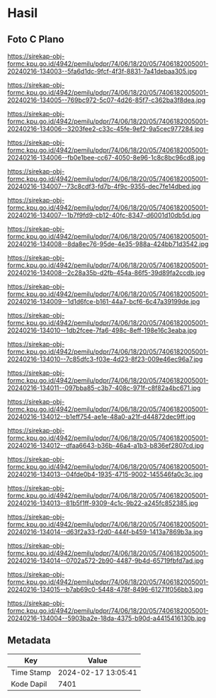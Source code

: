 # Hasil

## Foto C Plano

https://sirekap-obj-formc.kpu.go.id/4942/pemilu/pdpr/74/06/18/20/05/7406182005001-20240216-134003--5fa6d1dc-9fcf-4f3f-8831-7a41debaa305.jpg

https://sirekap-obj-formc.kpu.go.id/4942/pemilu/pdpr/74/06/18/20/05/7406182005001-20240216-134005--769bc972-5c07-4d26-85f7-c362ba3f8dea.jpg

https://sirekap-obj-formc.kpu.go.id/4942/pemilu/pdpr/74/06/18/20/05/7406182005001-20240216-134006--3203fee2-c33c-45fe-9ef2-9a5cec977284.jpg

https://sirekap-obj-formc.kpu.go.id/4942/pemilu/pdpr/74/06/18/20/05/7406182005001-20240216-134006--fb0e1bee-cc67-4050-8e96-1c8c8bc96cd8.jpg

https://sirekap-obj-formc.kpu.go.id/4942/pemilu/pdpr/74/06/18/20/05/7406182005001-20240216-134007--73c8cdf3-fd7b-4f9c-9355-dec7fe14dbed.jpg

https://sirekap-obj-formc.kpu.go.id/4942/pemilu/pdpr/74/06/18/20/05/7406182005001-20240216-134007--1b7f9fd9-cb12-40fc-8347-d6001d10db5d.jpg

https://sirekap-obj-formc.kpu.go.id/4942/pemilu/pdpr/74/06/18/20/05/7406182005001-20240216-134008--8da8ec76-95de-4e35-988a-424bb71d3542.jpg

https://sirekap-obj-formc.kpu.go.id/4942/pemilu/pdpr/74/06/18/20/05/7406182005001-20240216-134008--2c28a35b-d2fb-454a-86f5-39d89fa2ccdb.jpg

https://sirekap-obj-formc.kpu.go.id/4942/pemilu/pdpr/74/06/18/20/05/7406182005001-20240216-134009--1d1d6fce-b161-44a7-bcf6-6c47a39199de.jpg

https://sirekap-obj-formc.kpu.go.id/4942/pemilu/pdpr/74/06/18/20/05/7406182005001-20240216-134010--1db2fcee-7fa6-498c-8eff-198e16c3eaba.jpg

https://sirekap-obj-formc.kpu.go.id/4942/pemilu/pdpr/74/06/18/20/05/7406182005001-20240216-134010--7c85dfc3-f03e-4d23-8f23-009e46ec96a7.jpg

https://sirekap-obj-formc.kpu.go.id/4942/pemilu/pdpr/74/06/18/20/05/7406182005001-20240216-134011--097bba85-c3b7-408c-971f-c8f82a4bc671.jpg

https://sirekap-obj-formc.kpu.go.id/4942/pemilu/pdpr/74/06/18/20/05/7406182005001-20240216-134012--b1eff754-ae1e-48a0-a21f-d44872dec9ff.jpg

https://sirekap-obj-formc.kpu.go.id/4942/pemilu/pdpr/74/06/18/20/05/7406182005001-20240216-134012--dfaa6643-b36b-46a4-a1b3-b836ef2807cd.jpg

https://sirekap-obj-formc.kpu.go.id/4942/pemilu/pdpr/74/06/18/20/05/7406182005001-20240216-134013--04fde0b4-1935-4715-9002-145546fa0c3c.jpg

https://sirekap-obj-formc.kpu.go.id/4942/pemilu/pdpr/74/06/18/20/05/7406182005001-20240216-134013--81b5f1ff-9309-4c1c-9b22-a245fc852385.jpg

https://sirekap-obj-formc.kpu.go.id/4942/pemilu/pdpr/74/06/18/20/05/7406182005001-20240216-134014--d63f2a33-f2d0-444f-b459-1413a7869b3a.jpg

https://sirekap-obj-formc.kpu.go.id/4942/pemilu/pdpr/74/06/18/20/05/7406182005001-20240216-134014--0702a572-2b90-4487-9b4d-65719fbfd7ad.jpg

https://sirekap-obj-formc.kpu.go.id/4942/pemilu/pdpr/74/06/18/20/05/7406182005001-20240216-134015--b7ab69c0-5448-478f-8496-61271f056bb3.jpg

https://sirekap-obj-formc.kpu.go.id/4942/pemilu/pdpr/74/06/18/20/05/7406182005001-20240216-134004--5903ba2e-18da-4375-b90d-a4415416130b.jpg


## Metadata

| Key        | Value               |
| ---------- | ------------------- |
| Time Stamp | 2024-02-17 13:05:41 |
| Kode Dapil | 7401                |




